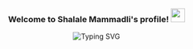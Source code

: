 <h3 align="center">
  Welcome to Shalale Mammadli's profile!
  <img src="https://media.giphy.com/media/hvRJCLFzcasrR4ia7z/giphy.gif" width="28">
</h3>

<p align="center">
<img src="https://readme-typing-svg.demolab.com?font=Fira+Code&pause=1000&color=2657F7&center=true&vCenter=true&width=600&lines=I+am+a+Software+developer;I+am+currently+working+on+Java, +Spring+Framework;Learning+Microservice+Architecture;Quick-Learner" alt="Typing SVG" /></a>
</p>

<!--
**Shalale/Shalale** is a ✨ _special_ ✨ repository because its `README.md` (this file) appears on your GitHub profile.

Here are some ideas to get you started:

- 🔭 I’m currently working on ...
- 🌱 I’m currently learning ...
- 👯 I’m looking to collaborate on ...
- 🤔 I’m looking for help with ...
- 💬 Ask me about ...
- 📫 How to reach me: ...
- 😄 Pronouns: ...
- ⚡ Fun fact: ...
-->
